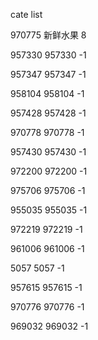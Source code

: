 cate list

970775 新鲜水果 8

957330 957330 -1

957347 957347 -1

958104 958104 -1

957428 957428 -1

970778 970778 -1

957430 957430 -1

972200 972200 -1

975706 975706 -1

955035 955035 -1

972219 972219 -1

961006 961006 -1

5057 5057 -1

957615 957615 -1

970776 970776 -1

969032 969032 -1

